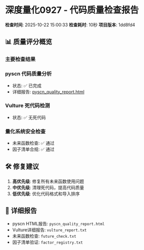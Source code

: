 # 深度量化0927 - 代码质量检查报告

**检查时间**: 2025-10-22 15:00:33
**检查耗时**: 10秒
**项目版本**: 1dd8fd4

## 📊 质量评分概览

### 主要检查结果
### pyscn 代码质量分析
- 状态: ✅ 已完成
- 详细报告: [pyscn_quality_report.html](pyscn_quality_report.html)

### Vulture 死代码检测
- 状态: ✅ 无死代码

### 量化系统安全检查
- 未来函数检查: ✅ 通过
- 因子清单合规: ✅ 通过

## 🛠️ 修复建议

1. **高优先级**: 修复所有未来函数使用问题
2. **中优先级**: 清理死代码，提高代码质量
3. **低优先级**: 优化代码格式和导入排序

## 📝 详细报告
- pyscn HTML报告: `pyscn_quality_report.html`
- Vulture详细报告: `vulture_report.txt`
- 未来函数检查: `future_check.txt`
- 因子清单验证: `factor_registry.txt`
